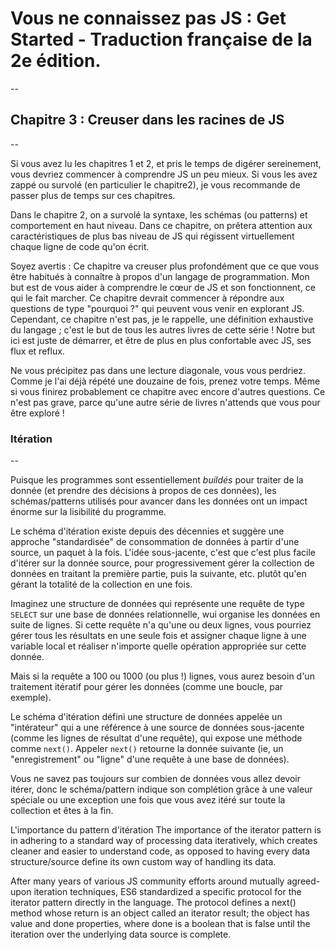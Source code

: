 # Vous ne connaissez pas JS : Get Started - Traduction française de la 2e édition.
--

## Chapitre 3 : Creuser dans les racines de JS
--

Si vous avez lu les chapitres 1 et 2, et pris le temps de digérer sereinement, vous devriez commencer à comprendre JS un
peu mieux. Si vous les avez zappé ou survolé (en particulier le chapitre2), je vous recommande de passer plus de temps
sur ces chapitres.

Dans le chapitre 2, on a survolé la syntaxe, les schémas (ou patterns) et comportement en haut niveau. Dans ce chapitre,
on prêtera attention aux caractéristiques de plus bas niveau de JS qui régissent virtuellement chaque ligne de code
qu'on écrit.

Soyez avertis : Ce chapitre va creuser plus profondément que ce que vous être habitués à connaître à propos d'un langage
de
programmation. Mon but est de vous aider à comprendre le cœur de JS et son fonctionnent, ce qui le fait marcher. Ce
chapitre devrait commencer à répondre aux questions de type "pourquoi ?" qui peuvent vous venir en explorant JS.
Cependant, ce chapitre n'est pas, je le rappelle, une définition exhaustive du langage ; c'est le but de tous les autres
livres de cette série ! Notre but ici est juste de démarrer, et être de plus en plus confortable avec JS, ses flux et
reflux.

Ne vous précipitez pas dans une lecture diagonale, vous vous perdriez. Comme je l'ai déjà répété une douzaine de fois,
prenez votre temps. Même si vous finirez probablement ce chapitre avec encore d'autres questions. Ce n'est pas grave,
parce qu'une autre série de livres n'attends que vous pour être exploré !

### Itération
--

Puisque les programmes sont essentiellement _buildés_ pour traiter de la donnée (et prendre des décisions à propos de
ces données), les schémas/patterns utilisés pour avancer dans les données ont un impact énorme sur la lisibilité du
programme.

Le schéma d'itération existe depuis des décennies et suggère une approche "standardisée" de consommation de données à
partir d'une source, un paquet à la fois. L'idée sous-jacente, c'est que c'est plus facile d'itérer sur la donnée
source, pour progressivement gérer la collection de données en traitant la première partie, puis la suivante, etc.
plutôt qu'en gérant la totalité de la collection en une fois.

Imaginez une structure de données qui représente une requête de type `SELECT` sur une base de données relationnelle, wui
organise les données en suite de lignes. Si cette requête n'a qu'une ou deux lignes, vous pourriez gérer tous les
résultats en une seule fois et assigner chaque ligne à une variable local et réaliser n'importe quelle opération
appropriée sur cette donnée.

Mais si la requête a 100 ou 1000 (ou plus !) lignes, vous aurez besoin d'un traitement itératif pour gérer les
données (comme une boucle, par exemple).

Le schéma d'itération défini une structure de données appelée un "intérateur" qui a une référence à une source de
données sous-jacente (comme les lignes de résultat d'une requête), qui expose une méthode comme `next()`. Appeler
`next()` retourne la donnée suivante (ie, un "enregistrement" ou "ligne" d'une requête à une base de données).

Vous ne savez pas toujours sur combien de données vous allez devoir itérer, donc le schéma/pattern indique son
complétion grâce à une valeur spéciale ou une exception une fois que vous avez itéré sur toute la collection et êtes à
la fin.

L'importance du pattern d'itération 
The importance of the iterator pattern is in adhering to a standard way of processing data iteratively, which creates
cleaner and easier to understand code, as opposed to having every data structure/source define its own custom way of
handling its data.

After many years of various JS community efforts around mutually agreed-upon iteration techniques, ES6 standardized a
specific protocol for the iterator pattern directly in the language. The protocol defines a next() method whose return
is an object called an iterator result; the object has value and done properties, where done is a boolean that is false
until the iteration over the underlying data source is complete.